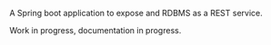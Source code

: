 A Spring boot application to expose and RDBMS as a REST service.

Work in progress, documentation in progress.
